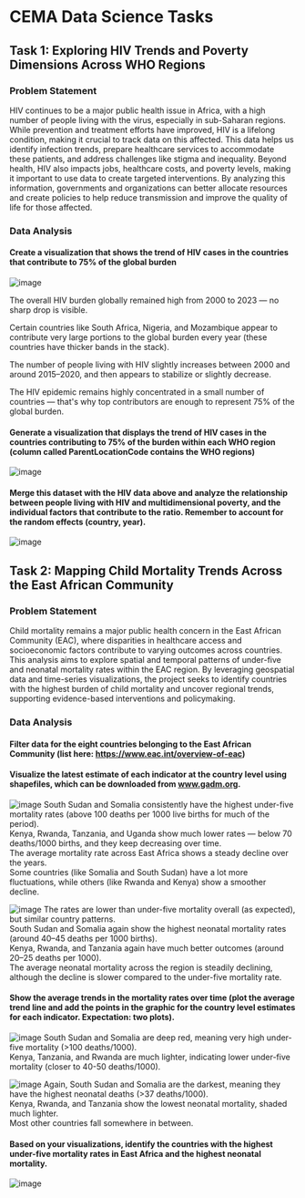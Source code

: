 # CEMA Data Science Tasks
## Task 1: Exploring HIV Trends and Poverty Dimensions Across WHO Regions

### Problem Statement
HIV continues to be a major public health issue in Africa, with a high number of people living with the virus, especially in sub-Saharan regions. While prevention and treatment efforts have improved, HIV is a lifelong condition, making it crucial to track data on this affected. This data helps us identify infection trends, prepare healthcare services to accommodate these patients, and address challenges like stigma and inequality.  Beyond health, HIV also impacts jobs, healthcare costs, and poverty levels, making it important to use data to create targeted interventions. By analyzing this information, governments and organizations can better allocate resources and create policies to help reduce transmission and improve the quality of life for those affected. </br>

### Data Analysis
#### Create a visualization that shows the trend of HIV cases in the countries that contribute to 75% of the global burden </br>

![image](https://github.com/user-attachments/assets/a18f49d8-4afa-4706-8a06-ed533d63fa74)

The overall HIV burden globally remained high from 2000 to 2023 — no sharp drop is visible.

Certain countries like South Africa, Nigeria, and Mozambique appear to contribute very large portions to the global burden every year (these countries have thicker bands in the stack).

The number of people living with HIV slightly increases between 2000 and around 2015–2020, and then appears to stabilize or slightly decrease.

The HIV epidemic remains highly concentrated in a small number of countries — that's why top contributors are enough to represent 75% of the global burden.

#### Generate a visualization that displays the trend of HIV cases in the countries contributing to 75% of the burden within each WHO region (column called ParentLocationCode contains the WHO regions) </br>

![image](https://github.com/user-attachments/assets/f02eca1f-2d43-4da2-8951-d12b3ae4fcee)

#### Merge this dataset with the HIV data above and analyze the relationship between people living with HIV and multidimensional poverty, and the individual factors that contribute to the ratio. Remember to account for the random effects (country, year).

![image](https://github.com/user-attachments/assets/a523d3f5-f545-4128-9d13-3a88c74969d7)

## Task 2: Mapping Child Mortality Trends Across the East African Community
### Problem Statement
Child mortality remains a major public health concern in the East African Community (EAC), where disparities in healthcare access and socioeconomic factors contribute to varying outcomes across countries. This analysis aims to explore spatial and temporal patterns of under-five and neonatal mortality rates within the EAC region. By leveraging geospatial data and time-series visualizations, the project seeks to identify countries with the highest burden of child mortality and uncover regional trends, supporting evidence-based interventions and policymaking. </br>

### Data Analysis
#### Filter data for the eight countries belonging to the East African Community (list here: https://www.eac.int/overview-of-eac) </br>
#### Visualize the latest estimate of each indicator at the country level using shapefiles, which can be downloaded from www.gadm.org. </br>
![image](https://github.com/user-attachments/assets/82b31589-b069-4ef4-82bc-ddf69ec91470)
South Sudan and Somalia consistently have the highest under-five mortality rates (above 100 deaths per 1000 live births for much of the period). </br>
Kenya, Rwanda, Tanzania, and Uganda show much lower rates — below 70 deaths/1000 births, and they keep decreasing over time. </br>
The average mortality rate across East Africa shows a steady decline over the years. </br>
Some countries (like Somalia and South Sudan) have a lot more fluctuations, while others (like Rwanda and Kenya) show a smoother decline.

![image](https://github.com/user-attachments/assets/7cd995a3-ab77-4ed2-b562-705f9d3299b6)
The rates are lower than under-five mortality overall (as expected), but similar country patterns. </br>
South Sudan and Somalia again show the highest neonatal mortality rates (around 40–45 deaths per 1000 births). </br>
Kenya, Rwanda, and Tanzania again have much better outcomes (around 20–25 deaths per 1000). </br>
The average neonatal mortality across the region is steadily declining, although the decline is slower compared to the under-five mortality rate.

#### Show the average trends in the mortality rates over time (plot the average trend line and add the points in the graphic for the country level estimates for each indicator. Expectation: two plots). </br>
![image](https://github.com/user-attachments/assets/65659267-1591-4692-9d9f-b8e9fc5dc6e6)
South Sudan and Somalia are deep red, meaning very high under-five mortality (>100 deaths/1000). </br>
Kenya, Tanzania, and Rwanda are much lighter, indicating lower under-five mortality (closer to 40-50 deaths/1000). </br>

![image](https://github.com/user-attachments/assets/b8394175-b171-4c64-9db6-b5fbab036ee0)
Again, South Sudan and Somalia are the darkest, meaning they have the highest neonatal deaths (>37 deaths/1000). </br>
Kenya, Rwanda, and Tanzania show the lowest neonatal mortality, shaded much lighter. </br>
Most other countries fall somewhere in between. </br>

#### Based on your visualizations, identify the countries with the highest under-five mortality rates in East Africa and the highest neonatal mortality. </br>
![image](https://github.com/user-attachments/assets/b055e4e9-f98e-4175-82ce-3166610566e6)




